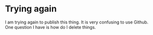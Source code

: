 # Trying again
I am trying again to publish this thing. It is very confusing to use Github. One question I have is how do I delete things.
